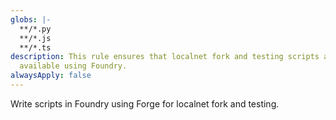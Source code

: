 ```yaml
---
globs: |-
  **/*.py
  **/*.js
  **/*.ts
description: This rule ensures that localnet fork and testing scripts are
  available using Foundry.
alwaysApply: false
---
```


Write scripts in Foundry using Forge for localnet fork and testing.